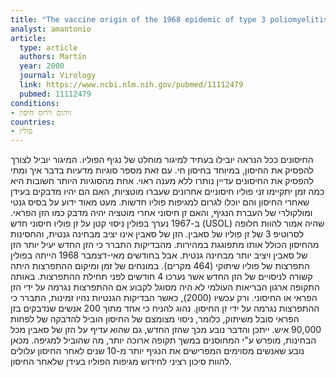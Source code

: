 ```yaml
---
title: "The vaccine origin of the 1968 epidemic of type 3 poliomyelitis in Poland"
analyst: amantonio
article:
  type: article
  authors: Martín
  year: 2000
  journal: Virology
  link: https://www.ncbi.nlm.nih.gov/pubmed/11112479
  pubmed: 11112479
conditions:
- זיהום וירוס חיסון
countries:
- פולין
---
```


החיסונים ככל הנראה יובילו בעתיד למיגור מוחלט של נגיף הפוליו. המיגור יוביל לצורך להפסיק את החיסון, במיוחד בחיסון חי. עם זאת מספר סוגיות מדעיות בדבר איך ומתי להפסיק את החיסונים עדיין נותרו ללא מענה ראוי.
אחת מהסוגיות היותר חשובות היא כמה זמן יתקיימו זני פוליו חיסוניים אחרונים שעברו מוטציות, האם הם יהיו מדבקים בעידן שאחרי החיסון והם יוכלו לגרום למגיפות פוליו חדשות.
מעט מאוד ידוע על בסיס גנטי ומולקולרי של העברת הנגיף, והאם זן חיסוני אחרי מוטציה יהיה מדבק כמו הזן הפראי.
ב-1967 נערך בפולין ניסוי קטן על זן פוליו חיסוני חדש (USOL) שהיה אמור להוות חלופה לסרוטיפ 3 של זן פוליו של סאבין. הזן של סאבין אינו יציב מבחינה גנטית, והחסינות מהחיסון הכולל אותו מתפוגגת במהירות. מהבדיקות התברר כי הזן החדש יעיל יותר הזן של סאבין ויציב יותר מבחינה גנטית.
אבל בחודשים מאי-דצמבר 1968 הייתה בפולין התפרצות של פוליו שיתוקי (464 מקרים). במונחים של זמן ומיקום ההתפרצות היתה קשורה לניסויים של הזן החדש אשר נערכו 4 חודשים לפני תחילת ההתפרצות. באותה התקופה ארגון הבריאות העולמי לא היה מסוגל לקבוע אם ההתפרצות נגרמה על ידי הזן הפראי או החיסוני. ורק עכשיו (2000), כאשר הבדיקות הגנטיות נהיו זמינות, התברר כי ההתפרצות נגרמה על ידי זן החיסון. נהוג להניח כי אחד מתוך 200 אנשים שנדבקים בזן הפראי סובל משיתוק, כלומר, ניסוי מצומצם של החיסון הוביל להדבקה של לפחות 90,000 איש. ייתכן והדבר נובע מכך שהזן החדש, גם שהוא עדיף על הזן של סאבין מכל הבחינות, מופרש ע"י המחוסנים במשך תקופה ארוכה יותר, מה שהוביל למגיפה.
מכאן נובע שאנשים מסוימים המפרישים את הנגיף יותר מ-10 שנים לאחר החיסון עלולים להוות סיכון רציני לחידוש מגיפות הפוליו בעידן שלאחר החיסון.
